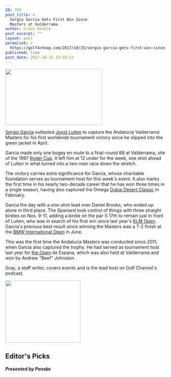 ```yaml
---
ID: 793
post_title: >
  Sergio Garcia Gets First Win Since
  Masters at Valderrama
author: Grant Hinkle
post_excerpt: ""
layout: post
permalink: >
  https://golf4cheap.com/2017/10/25/sergio-garcia-gets-first-win-since-masters-at-valderrama/
published: true
post_date: 2017-10-25 19:10:11
---
```

<div><div><div><div><div><p><img typeof="foaf:Image" src="http://www.golfchannel.com/sites/golfchannel.prod.acquia-sites.com/files/styles/blog_header_image_304x176/public/2017/10/22/garcia_1920_adalucia17_d4_win_hat.jpg?itok=nmyzVQPZ" width="304" height="176"></p></div><div property="content:encoded"><p><a href="http://www.golfchannel.com/topics/people/sergio-garcia.htm">Sergio Garcia</a> outlasted <a href="http://www.golfchannel.com/topics/people/joost-luiten.htm">Joost Luiten</a> to capture the Andalucia Valderrama Masters for his first worldwide tournament victory since he slipped into the green jacket in April.</p><p>Garcia made only one bogey en route to a final-round 68 at Valderrama, site of the 1997 <a href="http://www.golfchannel.com/topics/events/ryder-cup.htm">Ryder Cup</a>. It left him at 12 under for the week, one shot ahead of Luiten in what turned into a two-man race down the stretch.</p><p>The victory carries extra significance for Garcia, whose charitable foundation serves as tournament host for this week's event. It also marks the first time in his nearly two-decade career that he has won three times in a single season, having also captured the Omega <a href="http://www.golfchannel.com/topics/events/dubai-desert-classic.htm">Dubai Desert Classic</a> in February.</p><p>Garcia the day with a one-shot lead over Daniel Brooks, who ended up alone in third place. The Spaniard took control of things with three straight birdies on Nos. 9-11, adding a birdie on the par-5 17th to remain just in front of Luiten, who was in search of his first win since last year's <a href="http://www.golfchannel.com/topics/events/klm-open.htm">KLM Open</a>. Garcia's previous best result since winning the Masters was a T-2 finish at the <a href="http://www.golfchannel.com/topics/events/bmw-international-open.htm">BMW International Open</a> in June.</p><p>This was the first time the Andalucia Masters was conducted since 2011, when Garcia also captured the trophy. He had served as tournament host last year for <a href="http://www.golfchannel.com/topics/events/british-open-championship.htm">the Open</a> de Espana, which was also held at Valderrama and won by Andrew "Beef" Johnston.</p></div></div></div><div><div><div><p>Gray, a staff writer, covers events and is the lead host on Golf Channel's podcast.</p></div><div><p><img typeof="foaf:Image" src="http://www.golfchannel.com/sites/golfchannel.prod.acquia-sites.com/files/styles/gfc_author_bio_118x98/public/2016/01/11/will-grey-472x392.jpg?itok=_e0fnEpO" width="236" height="196"></p></div></div><div><h2>Editor's Picks</h2><h5>Presented by Penske</h5><p><img src="https://ad.doubleclick.net/ddm/trackimp/N124603.124614THEGOLFCHANNEL0/B11007674.150167112;dc_trk_aid=320912350;dc_trk_cid=81280460;ord=%5Btimestamp%5D;dc_lat=;dc_rdid=;tag_for_child_directed_treatment=?" alt="Advertisement" width="1" border="0" height="1"></p></div></div></div></div>